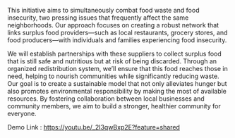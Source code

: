 This initiative aims to simultaneously combat food waste and food insecurity, two pressing issues that frequently affect the same neighborhoods. Our approach focuses on creating a robust network that links surplus food providers—such as local restaurants, grocery stores, and food producers—with individuals and families experiencing food insecurity.

We will establish partnerships with these suppliers to collect surplus food that is still safe and nutritious but at risk of being discarded. Through an organized redistribution system, we’ll ensure that this food reaches those in need, helping to nourish communities while significantly reducing waste. Our goal is to create a sustainable model that not only alleviates hunger but also promotes environmental responsibility by making the most of available resources. By fostering collaboration between local businesses and community members, we aim to build a stronger, healthier community for everyone.


Demo Link : https://youtu.be/_2I3qwBxp2E?feature=shared

